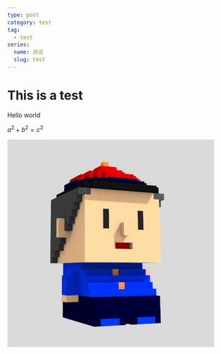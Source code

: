 ```yaml
---
type: post
category: test
tag:
  - test
series:
  name: 测试
  slug: test
---
```


# This is a test

Hello world

$a^2+b^2=c^2$

![test image](./profile.jpg)
